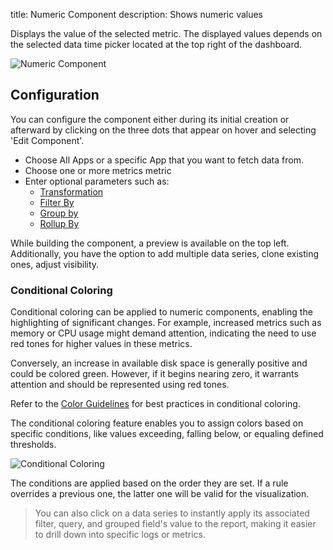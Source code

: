 title: Numeric Component
description: Shows numeric values

Displays the value of the selected metric. The displayed values depends on the selected data time picker located at the top right of the dashboard.

![Numeric Component](../images/dashboards/numeric-component.png)

## Configuration

You can configure the component either during its initial creation or afterward by clicking on the three dots that appear on hover and selecting 'Edit Component'.

- Choose All Apps or a specific App that you want to fetch data from.
- Choose one or more metrics metric
- Enter optional parameters such as:
  - [Transformation](https://sematext.com/docs/dashboards/chart-builder/#transformation)
  - [Filter By](https://sematext.com/docs/dashboards/chart-builder/#filter-by)
  - [Group by](https://sematext.com/docs/dashboards/chart-builder/#group-by)
  - [Rollup By](https://sematext.com/docs/dashboards/chart-builder/#rollup-by)
    
While building the component, a preview is available on the top left. Additionally, you have the option to add multiple data series, clone existing ones, adjust visibility.

### Conditional Coloring

Conditional coloring can be applied to numeric components, enabling the highlighting of significant changes. For example, increased metrics such as memory or CPU usage might demand attention, indicating the need to use red tones for higher values in these metrics.

Conversely, an increase in available disk space is generally positive and could be colored green. However, if it begins nearing zero, it warrants attention and should be represented using red tones.

Refer to the [Color Guidelines](https://sematext.com/docs/dashboards/color-guidelines/) for best practices in conditional coloring.

The conditional coloring feature enables you to assign colors based on specific conditions, like values exceeding, falling below, or equaling defined thresholds.

![Conditional Coloring](../images/dashboards/numeric-component-conditional-coloring.gif)

The conditions are applied based on the order they are set. If a rule overrides a previous one, the latter one will be valid for the visualization.

> You can also click on a data series to instantly apply its associated filter, query, and grouped field's value to the report, making it easier to drill down into specific logs or metrics.

